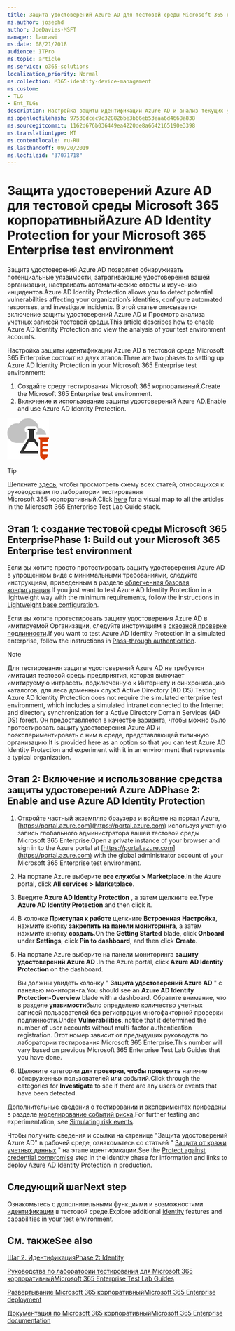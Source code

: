 ```yaml
---
title: Защита удостоверений Azure AD для тестовой среды Microsoft 365 корпоративный
ms.author: josephd
author: JoeDavies-MSFT
manager: laurawi
ms.date: 08/21/2018
audience: ITPro
ms.topic: article
ms.service: o365-solutions
localization_priority: Normal
ms.collection: M365-identity-device-management
ms.custom:
- TLG
- Ent_TLGs
description: Настройка защиты идентификации Azure AD и анализ текущих учетных записей в тестовой среде Microsoft 365 Enterprise.
ms.openlocfilehash: 97530dcec9c32882bbe3b66eb53eaa6d4668a838
ms.sourcegitcommit: 1162d676b036449ea4220de8a6642165190e3398
ms.translationtype: MT
ms.contentlocale: ru-RU
ms.lasthandoff: 09/20/2019
ms.locfileid: "37071718"
---
```

# <a name="azure-ad-identity-protection-for-your-microsoft-365-enterprise-test-environment"></a><span data-ttu-id="8e1bb-103">Защита удостоверений Azure AD для тестовой среды Microsoft 365 корпоративный</span><span class="sxs-lookup"><span data-stu-id="8e1bb-103">Azure AD Identity Protection for your Microsoft 365 Enterprise test environment</span></span>

<span data-ttu-id="8e1bb-104">Защита удостоверений Azure AD позволяет обнаруживать потенциальные уязвимости, затрагивающие удостоверения вашей организации, настраивать автоматические ответы и изучению инцидентов.</span><span class="sxs-lookup"><span data-stu-id="8e1bb-104">Azure AD Identity Protection allows you to detect potential vulnerabilities affecting your organization’s identities, configure automated responses, and investigate incidents.</span></span> <span data-ttu-id="8e1bb-105">В этой статье описывается включение защиты удостоверений Azure AD и Просмотр анализа учетных записей тестовой среды.</span><span class="sxs-lookup"><span data-stu-id="8e1bb-105">This article describes how to enable Azure AD Identity Protection and view the analysis of your test environment accounts.</span></span>

<span data-ttu-id="8e1bb-106">Настройка защиты идентификации Azure AD в тестовой среде Microsoft 365 Enterprise состоит из двух этапов:</span><span class="sxs-lookup"><span data-stu-id="8e1bb-106">There are two phases to setting up Azure AD Identity Protection in your Microsoft 365 Enterprise test environment:</span></span>

1. <span data-ttu-id="8e1bb-107">Создайте среду тестирования Microsoft 365 корпоративный.</span><span class="sxs-lookup"><span data-stu-id="8e1bb-107">Create the Microsoft 365 Enterprise test environment.</span></span>
2. <span data-ttu-id="8e1bb-108">Включение и использование защиты удостоверений Azure AD.</span><span class="sxs-lookup"><span data-stu-id="8e1bb-108">Enable and use Azure AD Identity Protection.</span></span>

![Руководства по лаборатории тестирования для облака Майкрософт](media/m365-enterprise-test-lab-guides/cloud-tlg-icon.png) 
    
> [!TIP]
> <span data-ttu-id="8e1bb-110">Щелкните [здесь](https://aka.ms/m365etlgstack), чтобы просмотреть схему всех статей, относящихся к руководствам по лаборатории тестирования Microsoft 365 корпоративный.</span><span class="sxs-lookup"><span data-stu-id="8e1bb-110">Click [here](https://aka.ms/m365etlgstack) for a visual map to all the articles in the Microsoft 365 Enterprise Test Lab Guide stack.</span></span>
  
## <a name="phase-1-build-out-your-microsoft-365-enterprise-test-environment"></a><span data-ttu-id="8e1bb-111">Этап 1: создание тестовой среды Microsoft 365 Enterprise</span><span class="sxs-lookup"><span data-stu-id="8e1bb-111">Phase 1: Build out your Microsoft 365 Enterprise test environment</span></span>

<span data-ttu-id="8e1bb-112">Если вы хотите просто протестировать защиту удостоверения Azure AD в упрощенном виде с минимальными требованиями, следуйте инструкциям, приведенным в разделе [облегченная базовая конфигурация](lightweight-base-configuration-microsoft-365-enterprise.md).</span><span class="sxs-lookup"><span data-stu-id="8e1bb-112">If you just want to test Azure AD Identity Protection in a lightweight way with the minimum requirements, follow the instructions in [Lightweight base configuration](lightweight-base-configuration-microsoft-365-enterprise.md).</span></span>
  
<span data-ttu-id="8e1bb-113">Если вы хотите протестировать защиту удостоверения Azure AD в имитируемой Организации, следуйте инструкциям в [сквозной проверке подлинности](pass-through-auth-m365-ent-test-environment.md).</span><span class="sxs-lookup"><span data-stu-id="8e1bb-113">If you want to test Azure AD Identity Protection in a simulated enterprise, follow the instructions in [Pass-through authentication](pass-through-auth-m365-ent-test-environment.md).</span></span>
  
> [!NOTE]
> <span data-ttu-id="8e1bb-114">Для тестирования защиты удостоверений Azure AD не требуется имитация тестовой среды предприятия, которая включает имитируемую интрасеть, подключенную к Интернету и синхронизацию каталогов, для леса доменных служб Active Directory (AD DS).</span><span class="sxs-lookup"><span data-stu-id="8e1bb-114">Testing Azure AD Identity Protection does not require the simulated enterprise test environment, which includes a simulated intranet connected to the Internet and directory synchronization for a Active Directory Domain Services (AD DS) forest.</span></span> <span data-ttu-id="8e1bb-115">Он предоставляется в качестве варианта, чтобы можно было протестировать защиту удостоверения Azure AD и поэкспериментировать с ним в среде, представляющей типичную организацию.</span><span class="sxs-lookup"><span data-stu-id="8e1bb-115">It is provided here as an option so that you can test Azure AD Identity Protection and experiment with it in an environment that represents a typical organization.</span></span> 
  
## <a name="phase-2-enable-and-use-azure-ad-identity-protection"></a><span data-ttu-id="8e1bb-116">Этап 2: Включение и использование средства защиты удостоверений Azure AD</span><span class="sxs-lookup"><span data-stu-id="8e1bb-116">Phase 2: Enable and use Azure AD Identity Protection</span></span>

1. <span data-ttu-id="8e1bb-117">Откройте частный экземпляр браузера и войдите на портал Azure, [https://portal.azure.com](https://portal.azure.com) используя учетную запись глобального администратора вашей тестовой среды Microsoft 365 Enterprise.</span><span class="sxs-lookup"><span data-stu-id="8e1bb-117">Open a private instance of your browser and sign in to the Azure portal at [https://portal.azure.com](https://portal.azure.com) with the global administrator account of your Microsoft 365 Enterprise test environment.</span></span>
2. <span data-ttu-id="8e1bb-118">На портале Azure выберите **все службы > Marketplace**.</span><span class="sxs-lookup"><span data-stu-id="8e1bb-118">In the Azure portal, click **All services > Marketplace**.</span></span>
3. <span data-ttu-id="8e1bb-119">Введите **Azure AD Identity Protection** , а затем щелкните ее.</span><span class="sxs-lookup"><span data-stu-id="8e1bb-119">Type **Azure AD Identity Protection** and then click it.</span></span>
4. <span data-ttu-id="8e1bb-120">В колонке **Приступая к работе** щелкните **Встроенная** **Настройка**, нажмите кнопку **закрепить на панели мониторинга**, а затем нажмите кнопку **создать**.</span><span class="sxs-lookup"><span data-stu-id="8e1bb-120">On the **Getting Started** blade, click **Onboard** under **Settings**, click **Pin to dashboard**, and then click **Create**.</span></span>
5. <span data-ttu-id="8e1bb-121">На портале Azure выберите на панели мониторинга **защиту удостоверений Azure AD** .</span><span class="sxs-lookup"><span data-stu-id="8e1bb-121">In the Azure portal, click **Azure AD Identity Protection** on the dashboard.</span></span> 

   <span data-ttu-id="8e1bb-122">Вы должны увидеть колонку " **Защита удостоверений Azure AD** " с панелью мониторинга.</span><span class="sxs-lookup"><span data-stu-id="8e1bb-122">You should see an **Azure AD Identity Protection-Overview** blade with a dashboard.</span></span> <span data-ttu-id="8e1bb-123">Обратите внимание, что в разделе **уязвимости**было определено количество учетных записей пользователей без регистрации многофакторной проверки подлинности.</span><span class="sxs-lookup"><span data-stu-id="8e1bb-123">Under **Vulnerabilities**, notice that it determined the number of user accounts without multi-factor authentication registration.</span></span> <span data-ttu-id="8e1bb-124">Этот номер зависит от предыдущих руководств по лаборатории тестирования Microsoft 365 Enterprise.</span><span class="sxs-lookup"><span data-stu-id="8e1bb-124">This number will vary based on previous Microsoft 365 Enterprise Test Lab Guides that you have done.</span></span>

6. <span data-ttu-id="8e1bb-125">Щелкните категории **для проверки, чтобы проверить** наличие обнаруженных пользователей или событий.</span><span class="sxs-lookup"><span data-stu-id="8e1bb-125">Click through the categories for **Investigate** to see if there are any users or events that have been detected.</span></span>

<span data-ttu-id="8e1bb-126">Дополнительные сведения о тестировании и экспериментах приведены в разделе [моделирование событий риска](https://docs.microsoft.com/azure/active-directory/active-directory-identityprotection-playbook).</span><span class="sxs-lookup"><span data-stu-id="8e1bb-126">For further testing and experimentation, see [Simulating risk events](https://docs.microsoft.com/azure/active-directory/active-directory-identityprotection-playbook).</span></span>

<span data-ttu-id="8e1bb-127">Чтобы получить сведения и ссылки на странице "Защита удостоверений Azure AD" в рабочей среде, ознакомьтесь со статьей " [Защита от кражи учетных данных](identity-secure-user-sign-ins.md#identity-ident-prot) " на этапе идентификации.</span><span class="sxs-lookup"><span data-stu-id="8e1bb-127">See the [Protect against credential compromise](identity-secure-user-sign-ins.md#identity-ident-prot) step in the Identity phase for information and links to deploy Azure AD Identity Protection in production.</span></span>

## <a name="next-step"></a><span data-ttu-id="8e1bb-128">Следующий шаг</span><span class="sxs-lookup"><span data-stu-id="8e1bb-128">Next step</span></span>

<span data-ttu-id="8e1bb-129">Ознакомьтесь с дополнительными функциями и возможностями [идентификации](m365-enterprise-test-lab-guides.md#identity) в тестовой среде.</span><span class="sxs-lookup"><span data-stu-id="8e1bb-129">Explore additional [identity](m365-enterprise-test-lab-guides.md#identity) features and capabilities in your test environment.</span></span>

## <a name="see-also"></a><span data-ttu-id="8e1bb-130">См. также</span><span class="sxs-lookup"><span data-stu-id="8e1bb-130">See also</span></span>

[<span data-ttu-id="8e1bb-131">Шаг 2. Идентификация</span><span class="sxs-lookup"><span data-stu-id="8e1bb-131">Phase 2: Identity</span></span>](identity-infrastructure.md)

[<span data-ttu-id="8e1bb-132">Руководства по лаборатории тестирования для Microsoft 365 корпоративный</span><span class="sxs-lookup"><span data-stu-id="8e1bb-132">Microsoft 365 Enterprise Test Lab Guides</span></span>](m365-enterprise-test-lab-guides.md)

[<span data-ttu-id="8e1bb-133">Развертывание Microsoft 365 корпоративный</span><span class="sxs-lookup"><span data-stu-id="8e1bb-133">Microsoft 365 Enterprise deployment</span></span>](deploy-microsoft-365-enterprise.md)

[<span data-ttu-id="8e1bb-134">Документация по Microsoft 365 корпоративный</span><span class="sxs-lookup"><span data-stu-id="8e1bb-134">Microsoft 365 Enterprise documentation</span></span>](https://docs.microsoft.com/microsoft-365-enterprise/)
